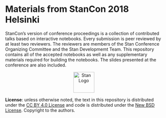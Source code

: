 # Materials from StanCon 2018 Helsinki

StanCon’s version of conference proceedings is a collection of contributed talks based on interactive notebooks. Every submission is peer reviewed by at least two reviewers. The reviewers are members of the Stan Conference Organizing Committee and the Stan Developmemt Team. This repository contains all of the accepted notebooks as well as any supplementary materials required for building the notebooks. The slides presented at the conference are also included.

<div align="center">
<a href="http://mc-stan.org">
<img src="https://raw.githubusercontent.com/stan-dev/logos/master/logo.png" width=67 alt="Stan Logo"/>
</a>
</div>

**License**: unless otherwise noted, the text in this repository is distributed under the [CC BY 4.0 License](https://creativecommons.org/licenses/by/4.0/legalcode) and code is distributed under the [New BSD License](https://opensource.org/licenses/BSD-3-Clause). Copyright to the authors.